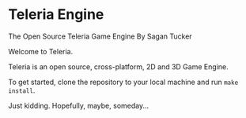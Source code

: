 # Teleria Engine
The Open Source Teleria Game Engine
          By Sagan Tucker

Welcome to Teleria.

Teleria is an open source, cross-platform, 2D and 3D Game Engine.

To get started, clone the repository to your local machine and run <code>make install</code>.

Just kidding. Hopefully, maybe, someday...
